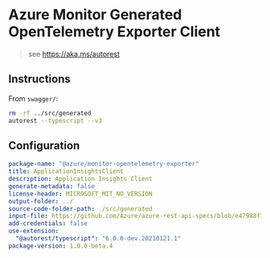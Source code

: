 # Azure Monitor Generated OpenTelemetry Exporter Client

> see https://aka.ms/autorest

## Instructions

From `swagger/`:

```zsh
rm -rf ../src/generated
autorest --typescript --v3
```

## Configuration

```yaml
package-name: "@azure/monitor-opentelemetry-exporter"
title: ApplicationInsightsClient
description: Application Insights Client
generate-metadata: false
license-header: MICROSOFT_MIT_NO_VERSION
output-folder: ../
source-code-folder-path: ./src/generated
input-file: https://github.com/Azure/azure-rest-api-specs/blob/e47988f3ccaa90681f11cce59c25c638ff305692/specification/applicationinsights/data-plane/Monitor.Exporters/preview/2020-09-15_Preview/swagger.json
add-credentials: false
use-extension:
  "@autorest/typescript": "6.0.0-dev.20210121.1"
package-version: 1.0.0-beta.4
```
